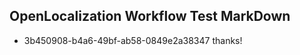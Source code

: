 ## OpenLocalization Workflow Test MarkDown
* 3b450908-b4a6-49bf-ab58-0849e2a38347 thanks!

<!--HONumber=Aug16_HO4-->


